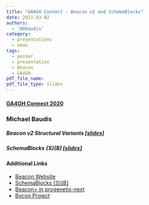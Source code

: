```yaml
---
title: "GA4GH Connect - Beacon v2 and SchemaBlocks"
date: 2021-03-02
authors:
  - '@mbaudis'
category:
  - presentations
  - news
tags:
  - poster
  - presentation
  - Beacon
  - GA4GH
pdf_file_name:
pdf_file_type: slides
---
```



#### [GA4GH Connect 2020](https://broadinstitute.swoogo.com/ga4gh-connect-2021/?i=sNK7RoeeqhyJE1ueSnn5lz4F9RRfnnIU)
### Michael Baudis

##### Beacon v2 Structural Variants [[slides]](http://info.baudisgroup.org/pdf/2021-03-02___Michael-Baudis__Beacon-structural-variants-queries.pdf)

##### SchemaBlocks {S}[B] [[slides]](http://info.baudisgroup.org/pdf/2021-03-04___Michael-Baudis__SchemaBocks__GA4GH-Connect-2021-slides.pdf)

<!--more-->

#### Additional Links

* [Beacon Website](http://beacon-project.io)
* [SchemaBlocks {S}[B]](https://schemablocks.org)
* [Beacon+ in progenetix-next](https://progenetix.org/beaconplus-instances/beaconplus/)
* [Bycon Project](https://github.com/progenetix/bycon)
